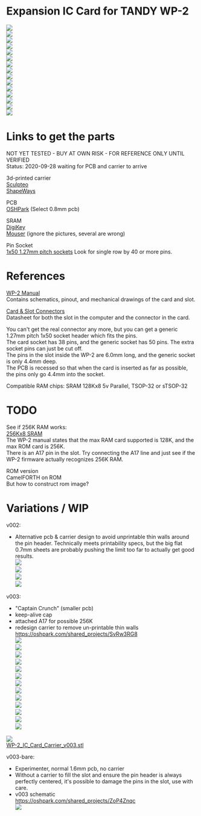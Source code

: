 # Expansion IC Card for TANDY WP-2

![](assembly_1.jpg)  
![](assembly_2.jpg)  
![](assembly_3.jpg)  
![](assembly_4.jpg)  
![](assembly_5.jpg)  
![](carrier_1.jpg)  
![](directions_1.jpg)  
![](directions_2.jpg)  
![](directions_3.jpg)  
![](directions_4.jpg)  
![](directions_5.jpg)  
![](PCB/WP-2_IC_Card_RAM_128K_1.jpg)  
![](PCB/WP-2_IC_Card_RAM_128K_2.jpg)  
![](PCB/WP-2_IC_Card_RAM_128K_3.jpg)  
![](PCB/WP-2_IC_Card_RAM_128K.svg)  

# Links to get the parts

NOT YET TESTED - BUY AT OWN RISK - FOR REFERENCE ONLY UNTIL VERIFIED  
Status: 2020-09-28 waiting for PCB and carrier to arrive  

3d-printed carrier  
[Sculpteo](https://www.sculpteo.com/en/print/wp-2_ic_card-4/2joyUyqq)  
[ShapeWays](http://shpws.me/ShjK)  

PCB  
[OSHPark](https://oshpark.com/shared_projects/7Gr3WoFh) (Select 0.8mm pcb)  

SRAM  
[DigiKey](https://www.digikey.com/short/zw38nv)  
[Mouser](https://mou.sr/2GcUWHl) (ignore the pictures, several are wrong)  

Pin Socket  
[1x50 1.27mm pitch sockets](https://ebay.com/sch/i.html?_nkw=1.27mm+header+female) Look for single row by 40 or more pins.


# References
[WP-2 Manual](https://archive.org/search.php?query=Tandy%20WP-2)  
Contains schematics, pinout, and mechanical drawings of the card and slot.

[Card & Slot Connectors](ref/JC20-B38S-F1.pdf)  
Datasheet for both the slot in the computer and the connector in the card.

You can't get the real connector any more, but you can get a generic 1.27mm pitch 1x50 socket header which fits the pins.  
The card socket has 38 pins, and the generic socket has 50 pins. The extra socket pins can just be cut off.  
The pins in the slot inside the WP-2 are 6.0mm long, and the generic socket is only 4.4mm deep.  
The PCB is recessed so that when the card is inserted as far as possible, the pins only go 4.4mm into the socket.

Compatible RAM chips: SRAM 128Kx8 5v Parallel, TSOP-32 or sTSOP-32  

# TODO
See if 256K RAM works:  
[256Kx8 SRAM](https://www.mouser.com/ProductDetail/Alliance-Memory/AS6C2008A-55STIN)  
The WP-2 manual states that the max RAM card supported is 128K, and the max ROM card is 256K.  
There is an A17 pin in the slot. Try connecting the A17 line and just see if the WP-2 firmware actually recognizes 256K RAM.  

ROM version  
CamelFORTH on ROM  
But how to construct rom image?  

# Variations / WIP
v002:  
* Alternative pcb & carrier design to avoid unprintable thin walls around the pin header. Technically meets printability specs, but the big flat 0.7mm sheets are probably pushing the limit too far to actually get good results.  
![](Carrier/PCB_v002_1.jpg)  
![](Carrier/Carrier_v002_45mm_1.jpg)  
![](Carrier/Carrier_v002_45mm_2.jpg)  
![](Carrier/Carrier_v002_45mm_3.jpg)  

v003:  
* "Captain Crunch" (smaller pcb)  
* keep-alive cap  
* attached A17 for possible 256K  
* redesign carrier to remove un-printable thin walls  
<https://oshpark.com/shared_projects/SvRw3RG8>  
![](PCB/WP-2_IC_Card_RAM_128K_v003.svg)  
![](PCB/WP-2_IC_Card_RAM_128K_v003_1.jpg)  
![](PCB/WP-2_IC_Card_RAM_128K_v003_2.jpg)  
![](PCB/WP-2_IC_Card_RAM_128K_v003_3.jpg)  
![](PCB/WP-2_IC_Card_RAM_128K_v003_4.jpg)  
![](PCB/WP-2_IC_Card_RAM_128K_v003_5.jpg)  
![](PCB/WP-2_IC_Card_RAM_128K_v003_6.jpg)  
![](PCB/WP-2_IC_Card_RAM_128K_v003_7.jpg)  
![](Carrier/Carrier_v003_1.jpg)  
![](Carrier/Carrier_v003_2.jpg)  
![](Carrier/Carrier_v003_3.jpg)  
![](Carrier/Carrier_v003_4.jpg)  
![](Carrier/Carrier_v003_5.jpg)  
<!-- ![](Carrier/Carrier_v003_6.jpg)   -->
![](Carrier/Carrier_v003_7.jpg)  
[WP-2_IC_Card_Carrier_v003.stl](Carrier/WP-2_IC_Card_Carrier_v003.stl)

v003-bare:  
* Experimenter, normal 1.6mm pcb, no carrier  
* Without a carrier to fill the slot and ensure the pin header is always perfectly centered, it's possible to damage the pins in the slot, use with care.  
* v003 schematic  
<https://oshpark.com/shared_projects/ZoP4Znqc>  
![](PCB/WP-2_IC_Card_RAM_128K_bare_1.jpg)  

